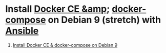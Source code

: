 # Install [Docker CE &amp](https://docs.docker.com/install/linux/docker-ce/debian/); [docker-compose](https://docs.docker.com/compose/install/) on Debian 9 (stretch) with [Ansible](https://www.ansible.com/)

1. [Install Docker CE & docker-compose on Debian 9](https://github.com/moovs/hard-tar/tree/master/ansible/roles/docker/main.yml)

